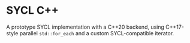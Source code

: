 # SYCL C++

A prototype SYCL implementation with a C++20 backend, using C++17-style parallel `std::for_each` and a custom SYCL-compatible iterator.
